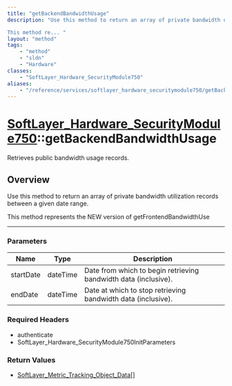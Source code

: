 ```yaml
---
title: "getBackendBandwidthUsage"
description: "Use this method to return an array of private bandwidth utilization records between a given date range. 

This method re... "
layout: "method"
tags:
    - "method"
    - "sldn"
    - "Hardware"
classes:
    - "SoftLayer_Hardware_SecurityModule750"
aliases:
    - "/reference/services/softlayer_hardware_securitymodule750/getBackendBandwidthUsage"
---
```

# [SoftLayer_Hardware_SecurityModule750](/reference/services/SoftLayer_Hardware_SecurityModule750)::getBackendBandwidthUsage


Retrieves public bandwidth usage records.


## Overview 
Use this method to return an array of private bandwidth utilization records between a given date range. 

This method represents the NEW version of getFrontendBandwidthUse 

-----

### Parameters 
|Name | Type | Description |
| --- | --- | --- |
|startDate| dateTime| Date from which to begin retrieving bandwidth data (inclusive).|
|endDate| dateTime| Date at which to stop retrieving bandwidth data (inclusive).|


### Required Headers
* authenticate
* SoftLayer_Hardware_SecurityModule750InitParameters


### Return Values
* <a href='/reference/datatypes/SoftLayer_Metric_Tracking_Object_Data'>SoftLayer_Metric_Tracking_Object_Data[] </a>




